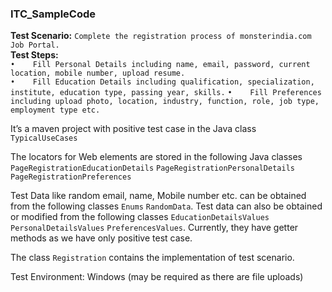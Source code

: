 ### ITC_SampleCode

**Test Scenario:** ```Complete the registration process of monsterindia.com Job Portal.``` \
**Test Steps:** \
```•	Fill Personal Details including name, email, password, current location, mobile number, upload resume.``` \
```•	Fill Education Details including qualification, specialization, institute, education type, passing year, skills.```
```•	Fill Preferences including upload photo, location, industry, function, role, job type, employment type etc.``` 

It’s a maven project with positive test case in the Java class ```TypicalUseCases``` 

The locators for Web elements are stored in the following Java classes
```PageRegistrationEducationDetails```
```PageRegistrationPersonalDetails```
```PageRegistrationPreferences``` 

Test Data like random email, name, Mobile number etc. can be obtained from the following classes
```Enums```
```RandomData```. Test data can also be obtained or modified from the following classes
```EducationDetailsValues```
```PersonalDetailsValues```
```PreferencesValues```. Currently, they have getter methods as we have only positive test case.

The class ```Registration``` contains the implementation of test scenario.

Test Environment: Windows (may be required as there are file uploads)

